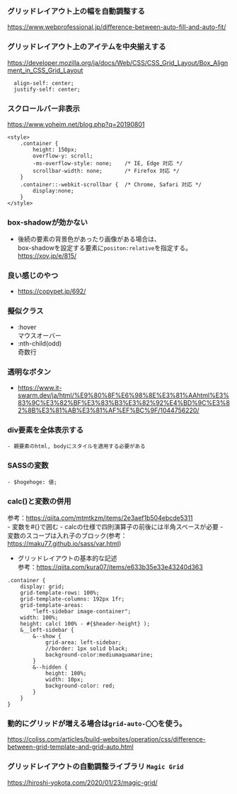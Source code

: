 ### グリッドレイアウト上の幅を自動調整する  
https://www.webprofessional.jp/difference-between-auto-fill-and-auto-fit/

### グリッドレイアウト上のアイテムを中央揃えする  
https://developer.mozilla.org/ja/docs/Web/CSS/CSS_Grid_Layout/Box_Alignment_in_CSS_Grid_Layout
```
  align-self: center;
  justify-self: center;
```

### スクロールバー非表示  
https://www.yoheim.net/blog.php?q=20190801
```
<style>
    .container {
        height: 150px;
        overflow-y: scroll;
        -ms-overflow-style: none;    /* IE, Edge 対応 */
        scrollbar-width: none;       /* Firefox 対応 */
    }
    .container::-webkit-scrollbar {  /* Chrome, Safari 対応 */
        display:none;
    }
</style>
```
### box-shadowが効かない
- 後続の要素の背景色があったり画像がある場合は、  
box-shadowを設定する要素に`positon:relative`を指定する。  
https://xov.jp/e/815/

### 良い感じのやつ
- https://copypet.jp/692/

### 擬似クラス
- :hover  
マウスオーバー
- :nth-child(odd)  
奇数行
### 透明なボタン
- https://www.it-swarm.dev/ja/html/%E9%80%8F%E6%98%8E%E3%81%AAhtml%E3%83%9C%E3%82%BF%E3%83%B3%E3%82%92%E4%BD%9C%E3%82%8B%E3%81%AB%E3%81%AF%EF%BC%9F/1044756220/

### div要素を全体表示する
    - 親要素のhtml, bodyにスタイルを適用する必要がある
### SASSの変数
    - $hogehoge: 値;
### calc()と変数の併用  
参考：https://qiita.com/mtmtkzm/items/2e3aef1b504ebcde5311  
    - 変数を#{}で囲む
    - calcの仕様で四則演算子の前後には半角スペースが必要
    - 変数のスコープは入れ子のブロック(参考：https://maku77.github.io/sass/var.html)
- グリッドレイアウトの基本的な記述  
参考：https://qiita.com/kura07/items/e633b35e33e43240d363  
```
.container {
    display: grid;
    grid-template-rows: 100%;
    grid-template-columns: 192px 1fr;
    grid-template-areas: 
        "left-sidebar image-container";
    width: 100%;
    height: calc( 100% - #{$header-height} );
    &__left-sidebar {
        &--show {
            grid-area: left-sidebar;
            //border: 1px solid black;
            background-color:mediumaquamarine;
        }
        &--hidden {
            height: 100%;
            width: 10px;
            background-color: red;
        }
    }
}
```
### 動的にグリッドが増える場合は`grid-auto-〇〇`を使う。  
https://coliss.com/articles/build-websites/operation/css/difference-between-grid-template-and-grid-auto.html

### グリッドレイアウトの自動調整ライブラリ `Magic Grid`  
https://hiroshi-yokota.com/2020/01/23/magic-grid/